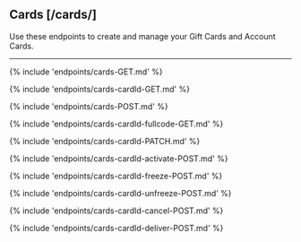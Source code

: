 ## Cards [/cards/]
Use these endpoints to create and manage your Gift Cards and Account Cards.

---
{% include 'endpoints/cards-GET.md' %}

{% include 'endpoints/cards-cardId-GET.md' %}

{% include 'endpoints/cards-POST.md' %}

{% include 'endpoints/cards-cardId-fullcode-GET.md' %}

{% include 'endpoints/cards-cardId-PATCH.md' %}

{% include 'endpoints/cards-cardId-activate-POST.md' %}

{% include 'endpoints/cards-cardId-freeze-POST.md' %}

{% include 'endpoints/cards-cardId-unfreeze-POST.md' %}

{% include 'endpoints/cards-cardId-cancel-POST.md' %}

{% include 'endpoints/cards-cardId-deliver-POST.md' %}